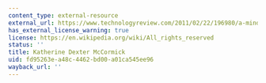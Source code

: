 ```yaml
---
content_type: external-resource
external_url: https://www.technologyreview.com/2011/02/22/196980/a-mind-of-her-own/
has_external_license_warning: true
license: https://en.wikipedia.org/wiki/All_rights_reserved
status: ''
title: Katherine Dexter McCormick
uid: fd95263e-a48c-4462-bd00-a01ca545ee96
wayback_url: ''
---
```

